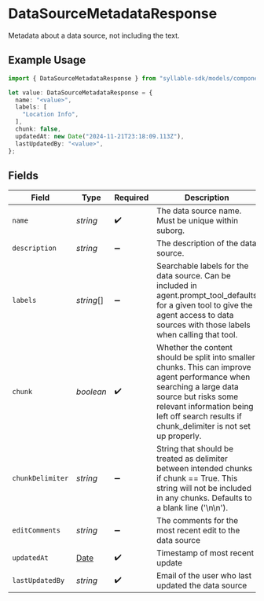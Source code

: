 # DataSourceMetadataResponse

Metadata about a data source, not including the text.

## Example Usage

```typescript
import { DataSourceMetadataResponse } from "syllable-sdk/models/components";

let value: DataSourceMetadataResponse = {
  name: "<value>",
  labels: [
    "Location Info",
  ],
  chunk: false,
  updatedAt: new Date("2024-11-21T23:18:09.113Z"),
  lastUpdatedBy: "<value>",
};
```

## Fields

| Field                                                                                                                                                                                                                                       | Type                                                                                                                                                                                                                                        | Required                                                                                                                                                                                                                                    | Description                                                                                                                                                                                                                                 | Example                                                                                                                                                                                                                                     |
| ------------------------------------------------------------------------------------------------------------------------------------------------------------------------------------------------------------------------------------------- | ------------------------------------------------------------------------------------------------------------------------------------------------------------------------------------------------------------------------------------------- | ------------------------------------------------------------------------------------------------------------------------------------------------------------------------------------------------------------------------------------------- | ------------------------------------------------------------------------------------------------------------------------------------------------------------------------------------------------------------------------------------------- | ------------------------------------------------------------------------------------------------------------------------------------------------------------------------------------------------------------------------------------------- |
| `name`                                                                                                                                                                                                                                      | *string*                                                                                                                                                                                                                                    | :heavy_check_mark:                                                                                                                                                                                                                          | The data source name. Must be unique within suborg.                                                                                                                                                                                         |                                                                                                                                                                                                                                             |
| `description`                                                                                                                                                                                                                               | *string*                                                                                                                                                                                                                                    | :heavy_minus_sign:                                                                                                                                                                                                                          | The description of the data source.                                                                                                                                                                                                         |                                                                                                                                                                                                                                             |
| `labels`                                                                                                                                                                                                                                    | *string*[]                                                                                                                                                                                                                                  | :heavy_minus_sign:                                                                                                                                                                                                                          | Searchable labels for the data source. Can be included in agent.prompt_tool_defaults for a given tool to give the agent access to data sources with those labels when calling that tool.                                                    | [<br/>"Location Info"<br/>]                                                                                                                                                                                                                 |
| `chunk`                                                                                                                                                                                                                                     | *boolean*                                                                                                                                                                                                                                   | :heavy_check_mark:                                                                                                                                                                                                                          | Whether the content should be split into smaller chunks. This can improve agent performance when searching a large data source but risks some relevant information being left off search results if chunk_delimiter is not set up properly. |                                                                                                                                                                                                                                             |
| `chunkDelimiter`                                                                                                                                                                                                                            | *string*                                                                                                                                                                                                                                    | :heavy_minus_sign:                                                                                                                                                                                                                          | String that should be treated as delimiter between intended chunks if chunk == True. This string will not be included in any chunks. Defaults to a blank line ('\n\n').                                                                     |                                                                                                                                                                                                                                             |
| `editComments`                                                                                                                                                                                                                              | *string*                                                                                                                                                                                                                                    | :heavy_minus_sign:                                                                                                                                                                                                                          | The comments for the most recent edit to the data source                                                                                                                                                                                    |                                                                                                                                                                                                                                             |
| `updatedAt`                                                                                                                                                                                                                                 | [Date](https://developer.mozilla.org/en-US/docs/Web/JavaScript/Reference/Global_Objects/Date)                                                                                                                                               | :heavy_check_mark:                                                                                                                                                                                                                          | Timestamp of most recent update                                                                                                                                                                                                             |                                                                                                                                                                                                                                             |
| `lastUpdatedBy`                                                                                                                                                                                                                             | *string*                                                                                                                                                                                                                                    | :heavy_check_mark:                                                                                                                                                                                                                          | Email of the user who last updated the data source                                                                                                                                                                                          |                                                                                                                                                                                                                                             |